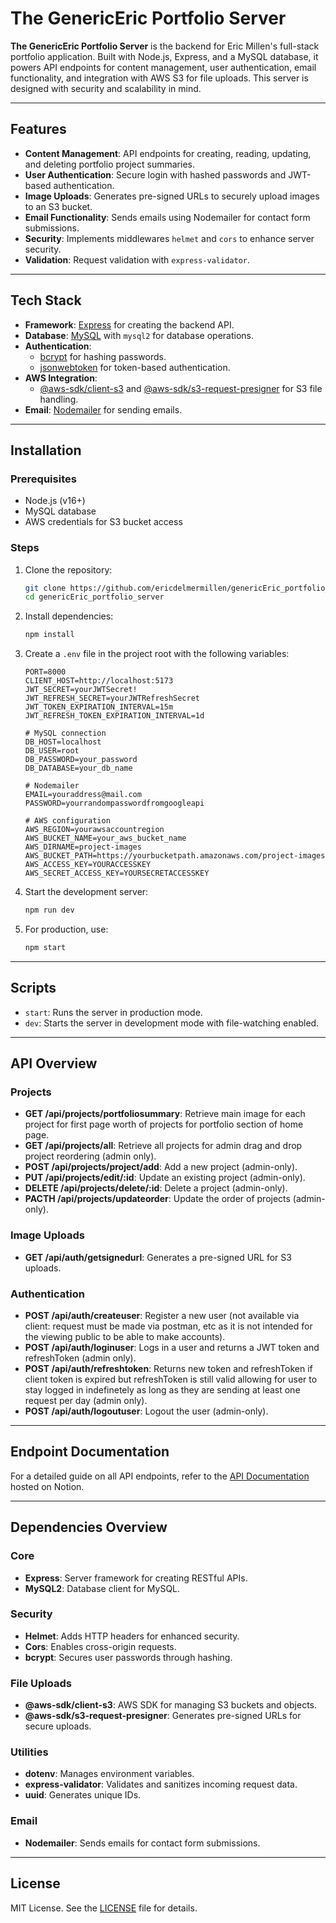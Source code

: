 # The GenericEric Portfolio Server

**The GenericEric Portfolio Server** is the backend for Eric Millen's full-stack portfolio application. Built with Node.js, Express, and a MySQL database, it powers API endpoints for content management, user authentication, email functionality, and integration with AWS S3 for file uploads. This server is designed with security and scalability in mind.

---

## Features

- **Content Management**: API endpoints for creating, reading, updating, and deleting portfolio project summaries.
- **User Authentication**: Secure login with hashed passwords and JWT-based authentication.
- **Image Uploads**: Generates pre-signed URLs to securely upload images to an S3 bucket.
- **Email Functionality**: Sends emails using Nodemailer for contact form submissions.
- **Security**: Implements middlewares `helmet` and `cors` to enhance server security.
- **Validation**: Request validation with `express-validator`.

---

## Tech Stack

- **Framework**: [Express](https://expressjs.com/) for creating the backend API.
- **Database**: [MySQL](https://www.mysql.com/) with `mysql2` for database operations.
- **Authentication**:
  - [bcrypt](https://github.com/kelektiv/node.bcrypt.js) for hashing passwords.
  - [jsonwebtoken](https://github.com/auth0/node-jsonwebtoken) for token-based authentication.
- **AWS Integration**:
  - [@aws-sdk/client-s3](https://docs.aws.amazon.com/AWSJavaScriptSDK/v3/latest/modules/_aws_sdk_client_s3.html) and [@aws-sdk/s3-request-presigner](https://docs.aws.amazon.com/AWSJavaScriptSDK/v3/latest/modules/_aws_sdk_s3_request_presigner.html) for S3 file handling.
- **Email**: [Nodemailer](https://nodemailer.com/) for sending emails.

---

## Installation

### Prerequisites

- Node.js (v16+)
- MySQL database
- AWS credentials for S3 bucket access

### Steps

1. Clone the repository:

   ```bash
   git clone https://github.com/ericdelmermillen/genericEric_portfolio_server
   cd genericEric_portfolio_server
   ```

2. Install dependencies:

   ```bash
   npm install
   ```

3. Create a `.env` file in the project root with the following variables:

   ```env
   PORT=8000
   CLIENT_HOST=http://localhost:5173
   JWT_SECRET=yourJWTSecret!
   JWT_REFRESH_SECRET=yourJWTRefreshSecret
   JWT_TOKEN_EXPIRATION_INTERVAL=15m
   JWT_REFRESH_TOKEN_EXPIRATION_INTERVAL=1d

   # MySQL connection
   DB_HOST=localhost
   DB_USER=root
   DB_PASSWORD=your_password
   DB_DATABASE=your_db_name

   # Nodemailer
   EMAIL=youraddress@mail.com
   PASSWORD=yourrandompasswordfromgoogleapi

   # AWS configuration
   AWS_REGION=yourawsaccountregion
   AWS_BUCKET_NAME=your_aws_bucket_name
   AWS_DIRNAME=project-images
   AWS_BUCKET_PATH=https://yourbucketpath.amazonaws.com/project-images
   AWS_ACCESS_KEY=YOURACCESSKEY
   AWS_SECRET_ACCESS_KEY=YOURSECRETACCESSKEY
   ```

4. Start the development server:

   ```bash
   npm run dev
   ```

5. For production, use:
   ```bash
   npm start
   ```

---

## Scripts

- `start`: Runs the server in production mode.
- `dev`: Starts the server in development mode with file-watching enabled.

---

## API Overview

### Projects

- **GET /api/projects/portfoliosummary**: Retrieve main image for each project for first page worth of projects for portfolio section of home page.
- **GET /api/projects/all**: Retrieve all projects for admin drag and drop project reordering (admin only).
- **POST /api/projects/project/add**: Add a new project (admin-only).
- **PUT /api/projects/edit/:id**: Update an existing project (admin-only).
- **DELETE /api/projects/delete/:id**: Delete a project (admin-only).
- **PACTH /api/projects/updateorder**: Update the order of projects (admin-only).

### Image Uploads

- **GET /api/auth/getsignedurl**: Generates a pre-signed URL for S3 uploads.

### Authentication

- **POST /api/auth/createuser**: Register a new user (not available via client: request must be made via postman, etc as it is not intended for the viewing public to be able to make accounts).
- **POST /api/auth/loginuser**: Logs in a user and returns a JWT token and refreshToken (admin only).
- **POST /api/auth/refreshtoken**: Returns new token and refreshToken if client token is expired but refreshToken is still valid allowing for user to stay logged in indefinetely as long as they are sending at least one request per day (admin only).
- **POST /api/auth/logoutuser**: Logout the user (admin-only).

---

## Endpoint Documentation

For a detailed guide on all API endpoints, refer to the [API Documentation](https://flannel-modem-15e.notion.site/genericEric-dev-API-60177c54c02f457eade385bdef1a84e0) hosted on Notion.

---

## Dependencies Overview

### Core

- **Express**: Server framework for creating RESTful APIs.
- **MySQL2**: Database client for MySQL.

### Security

- **Helmet**: Adds HTTP headers for enhanced security.
- **Cors**: Enables cross-origin requests.
- **bcrypt**: Secures user passwords through hashing.

### File Uploads

- **@aws-sdk/client-s3**: AWS SDK for managing S3 buckets and objects.
- **@aws-sdk/s3-request-presigner**: Generates pre-signed URLs for secure uploads.

### Utilities

- **dotenv**: Manages environment variables.
- **express-validator**: Validates and sanitizes incoming request data.
- **uuid**: Generates unique IDs.

### Email

- **Nodemailer**: Sends emails for contact form submissions.

---

## License

MIT License. See the [LICENSE](./LICENSE) file for details.
